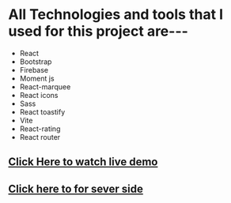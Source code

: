 # All Technologies and tools that I used for this project are---

- React
- Bootstrap
- Firebase
- Moment js
- React-marquee
- React icons
- Sass
- React toastify
- Vite
- React-rating
- React router

## <a href="https://the-news-b3362.web.app/">Click Here to watch live demo </a>

## <a href="https://github.com/the-pujon/mr-pujons-news-server">Click here to for sever side </a>
